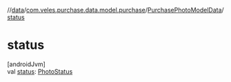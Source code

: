 //[data](../../../index.md)/[com.veles.purchase.data.model.purchase](../index.md)/[PurchasePhotoModelData](index.md)/[status](status.md)

# status

[androidJvm]\
val [status](status.md): [PhotoStatus](../../../../domain/domain/com.veles.purchase.domain.model.purchase/-photo-status/index.md)
